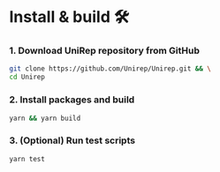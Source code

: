# Install & build 🛠

### 1. Download UniRep repository from GitHub

```bash
git clone https://github.com/Unirep/Unirep.git && \
cd Unirep
```

### 2. Install packages and build

```bash
yarn && yarn build
```

### 3. (Optional) Run test scripts

```bash
yarn test
```

##
